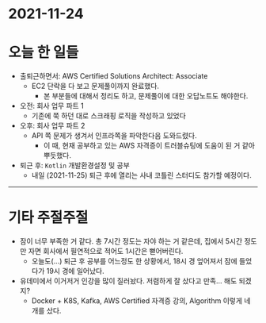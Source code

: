 # 2021-11-24

# 오늘 한 일들

- 출퇴근하면서: AWS Certified Solutions Architect: Associate
    - EC2 단락을 다 보고 문제풀이까지 완료했다.
        - 본 부분들에 대해서 정리도 하고, 문제풀이에 대한 오답노트도 해야한다.
- 오전: 회사 업무 파트 1
    - 기존에 쭉 하던 대로 스크래핑 로직을 작성하고 있었다
- 오후: 회사 업무 파트 2
    - API 쪽 문제가 생겨서 인프라쪽을 파악한다음 도와드렸다.
        - 이 때, 현재 공부하고 있는 AWS 자격증이 트러블슈팅에 도움이 된 거 같아 뿌듯했다.
- 퇴근 후: `Kotlin` 개발환경설정 및 공부
    - 내일 (2021-11-25) 퇴근 후에 열리는 사내 코틀린 스터디도 참가할 예정이다.

---

# 기타 주절주절

- 잠이 너무 부족한 거 같다. 총 7시간 정도는 자야 하는 거 같은데, 집에서 5시간 정도만 자면 회사에서 필연적으로 적어도 1시간은 뻗어버린다.
    - 오늘도(...) 퇴근 후 공부를 어느정도 한 상황에서, 18시 경 엎어져서 잠에 들었다가 19시 경에 일어났다.
- 유데미에서 이거저거 인강을 많이 질러놨다. 저렴하게 잘 샀다고 만족... 해도 되겠지?
    - Docker + K8S, Kafka, AWS Certified 자격증 강의, Algorithm 이렇게 네 개를 샀다.
